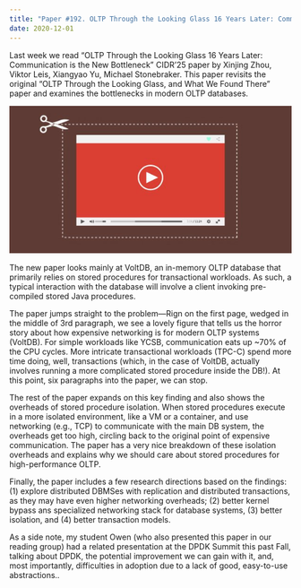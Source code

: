 ```yaml
---
title: "Paper #192. OLTP Through the Looking Glass 16 Years Later: Communication is the New Bottleneck"
date: 2020-12-01
---
```


Last week we read “OLTP Through the Looking Glass 16 Years Later: Communication is the New Bottleneck” CIDR’25 paper by Xinjing Zhou, Viktor Leis, Xiangyao Yu, Michael Stonebraker. This paper revisits the original “OLTP Through the Looking Glass, and What We Found There” paper and examines the bottlenecks in modern OLTP databases.


![Presentation Recording](recording.jpg "Session recording")

The new paper looks mainly at VoltDB, an in-memory OLTP database that primarily relies on stored procedures for transactional workloads. As such, a typical interaction with the database will involve a client invoking pre-compiled stored Java procedures.

The paper jumps straight to the problem—Rign on the first page, wedged in the middle of 3rd paragraph, we see a lovely figure that tells us the horror story about how expensive networking is for modern OLTP systems (VoltDB). For simple workloads like YCSB, communication eats up ~70% of the CPU cycles. More intricate transactional workloads (TPC-C) spend more time doing, well, transactions (which, in the case of VoltDB, actually involves running a more complicated stored procedure inside the DB!). At this point, six paragraphs into the paper, we can stop.

The rest of the paper expands on this key finding and also shows the overheads of stored procedure isolation. When stored procedures execute in a more isolated environment, like a VM or a container, and use networking (e.g., TCP) to communicate with the main DB system, the overheads get too high, circling back to the original point of expensive communication. The paper has a very nice breakdown of these isolation overheads and explains why we should care about stored procedures for high-performance OLTP.

Finally, the paper includes a few research directions based on the findings: (1) explore distributed DBMSes with replication and distributed transactions, as they may have even higher networking overheads; (2) better kernel bypass ans specialized networking stack for database systems, (3) better isolation, and (4) better transaction models.

As a side note, my student Owen (who also presented this paper in our reading group) had a related presentation at the DPDK Summit this past Fall, talking about DPDK, the potential improvement we can gain with it, and, most importantly, difficulties in adoption due to a lack of good, easy-to-use abstractions..
